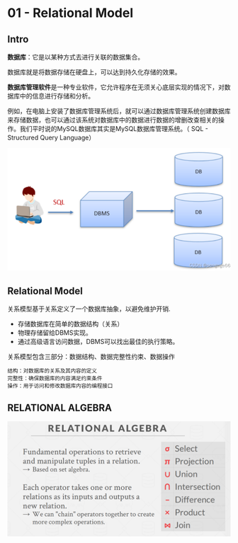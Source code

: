 # 01 - Relational Model

## Intro

**数据库**：它是以某种⽅式去进⾏关联的数据集合。

数据库就是将数据存储在硬盘上，可以达到持久化存储的效果。

**数据库管理软件**是⼀种专业软件，它允许程序在⽆须关⼼底层实现的情况下，对数据库中的信息进⾏存储和分析。

例如，在电脑上安装了数据库管理系统后，就可以通过数据库管理系统创建数据库来存储数据，也可以通过该系统对数据库中的数据进行数据的增删改查相关的操作。我们平时说的MySQL数据库其实是MySQL数据库管理系统。（ SQL - Structured Query Language）

![image-20230226100154952](Relational-Model.assets/image-20230226100154952.png)



## Relational Model

关系模型基于关系定义了一个数据库抽象，以避免维护开销.

- 存储数据库在简单的数据结构（关系）
- 物理存储留给DBMS实现。
- 通过高级语言访问数据，DBMS可以找出最佳的执行策略。

关系模型包含三部分：数据结构、数据完整性约束、数据操作

```bash
结构：对数据库的关系及其内容的定义
完整性：确保数据库的内容满足约束条件
操作：用于访问和修改数据库内容的编程接口
```

## RELATIONAL ALGEBRA

![image-20230226100729192](Relational-Model.assets/image-20230226100729192.png)

